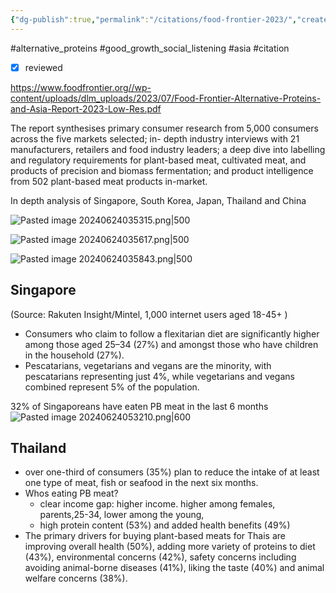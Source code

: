 ```yaml
---
{"dg-publish":true,"permalink":"/citations/food-frontier-2023/","created":"2024-06-23T15:14:51.482+01:00","updated":"2025-09-28T23:41:12.526+01:00"}
---
```


#alternative_proteins #good_growth_social_listening #asia #citation 

- [x] reviewed

https://www.foodfrontier.org//wp-content/uploads/dlm_uploads/2023/07/Food-Frontier-Alternative-Proteins-and-Asia-Report-2023-Low-Res.pdf

The report synthesises primary consumer research from 5,000 consumers across the five markets selected; in-
depth industry interviews with 21 manufacturers, retailers and food industry leaders; a deep dive into labelling
and regulatory requirements for plant-based meat, cultivated meat, and products of precision and biomass
fermentation; and product intelligence from 502 plant-based meat products in-market.

In depth analysis of Singapore, South Korea, Japan, Thailand and China

![Pasted image 20240624035315.png|500](/img/user/Pasted%20image%2020240624035315.png)

![Pasted image 20240624035617.png|500](/img/user/Pasted%20image%2020240624035617.png)

![Pasted image 20240624035843.png|500](/img/user/Pasted%20image%2020240624035843.png)

## Singapore
(Source: Rakuten Insight/Mintel, 1,000 internet users aged 18-45+ )
- Consumers who claim to follow a flexitarian diet are significantly higher among those aged 25–34 (27%) and amongst those who have children in the household (27%). 
- Pescatarians, vegetarians and vegans are the minority, with pescatarians representing just 4%, while vegetarians and vegans combined represent 5% of the population. 

32% of Singaporeans have eaten PB meat in the last 6 months
![Pasted image 20240624053210.png|600](/img/user/Pasted%20image%2020240624053210.png)

## Thailand
- over one-third of consumers (35%) plan to reduce the intake of at least one type of meat, fish or seafood in the next six months.
- Whos eating PB meat?
	- clear income gap: higher income. higher among females, parents,25-34, lower among the young, 
	- high protein content (53%) and added health benefits (49%)
- The primary drivers for buying plant-based meats for Thais are improving overall health (50%), adding more variety of proteins to diet (43%), environmental concerns (42%), safety concerns including avoiding animal-borne diseases (41%), liking the taste (40%) and animal welfare concerns (38%).



